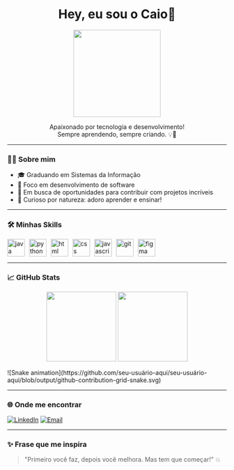 <h1 align="center">Hey, eu sou o Caio👋</h1>

<p align="center">
  <img src="https://media.giphy.com/media/qgQUggAC3Pfv687qPC/giphy.gif" width="200" />
</p>

<p align="center">
  Apaixonado por tecnologia e desenvolvimento!<br>
  Sempre aprendendo, sempre criando. 💡🚀
</p>

---

### 👨‍💻 Sobre mim

- 🎓 Graduando em Sistemas da Informação
- 🎯 Foco em desenvolvimento de software
- 💼 Em busca de oportunidades para contribuir com projetos incríveis
- 🧠 Curioso por natureza: adoro aprender e ensinar!

---

### 🛠️ Minhas Skills

<div style="display: flex; gap: 10px; flex-wrap: wrap;">
  <img src="https://cdn.jsdelivr.net/gh/devicons/devicon/icons/java/java-original.svg" height="40" alt="java"/>
  <img src="https://cdn.jsdelivr.net/gh/devicons/devicon/icons/python/python-original.svg" height="40" alt="python"/>
  <img src="https://cdn.jsdelivr.net/gh/devicons/devicon/icons/html5/html5-original.svg" height="40" alt="html"/>
  <img src="https://cdn.jsdelivr.net/gh/devicons/devicon/icons/css3/css3-original.svg" height="40" alt="css"/>
  <img src="https://cdn.jsdelivr.net/gh/devicons/devicon/icons/javascript/javascript-original.svg" height="40" alt="javascript"/>
  <img src="https://cdn.jsdelivr.net/gh/devicons/devicon/icons/git/git-original.svg" height="40" alt="git"/>
  <img src="https://cdn.jsdelivr.net/gh/devicons/devicon/icons/figma/figma-original.svg" height="40" alt="figma"/>
</div>

---

### 📈 GitHub Stats

<p align="center">
  <img src="https://github-readme-stats.vercel.app/api?username=caio013&show_icons=true&theme=radical" height="160"/>
  <img src="https://github-readme-stats.vercel.app/api/top-langs/?username=caio013&layout=compact&theme=radical" height="160"/>
</p>
![Snake animation](https://github.com/seu-usuário-aqui/seu-usuário-aqui/blob/output/github-contribution-grid-snake.svg)


---

### 🌐 Onde me encontrar

[![LinkedIn](https://img.shields.io/badge/-LinkedIn-0A66C2?style=for-the-badge&logo=linkedin&logoColor=white)]([https://www.linkedin.com/in/SEU_USUARIO/](https://www.linkedin.com/in/%20caioviniciusqueiroz))
[![Email](https://img.shields.io/badge/email-D14836?style=for-the-badge&logo=gmail&logoColor=white)](mailto:caiovinicius96@yahoo.com)

---

### ✨ Frase que me inspira

> "Primeiro você faz, depois você melhora. Mas tem que começar!" 💥

